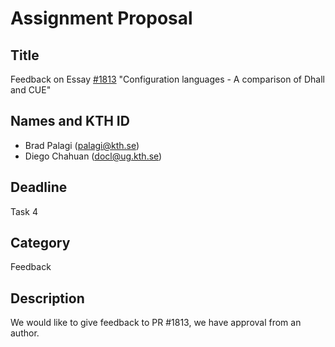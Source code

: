 # Assignment Proposal

## Title

Feedback on Essay [#1813](https://github.com/KTH/devops-course/pull/1813)
"Configuration languages - A comparison of Dhall and CUE"

## Names and KTH ID

- Brad Palagi (palagi@kth.se)
- Diego Chahuan (docl@ug.kth.se)

## Deadline

Task 4

## Category

Feedback

## Description

We would like to give feedback to PR #1813, we have approval from an author.
